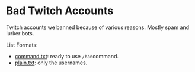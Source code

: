# Bad Twitch Accounts

Twitch accounts we banned because of various reasons. Mostly spam and lurker bots.

List Formats:

- [command.txt](list/command.txt): ready to use `/ban`command.
- [plain.txt](list/plain.txt): only the usernames.
